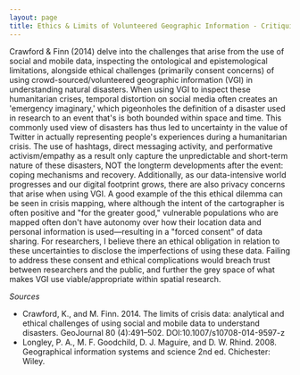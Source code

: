 ```yaml
---
layout: page
title: Ethics & Limits of Volunteered Geographic Information - Critiquing Humanitarian GIS
---
```


Crawford & Finn (2014) delve into the challenges that arise from the use of social and mobile data, inspecting the ontological and epistemological limitations, alongside ethical challenges (primarily consent concerns) of using crowd-sourced/volunteered geographic information (VGI) in understanding natural disasters. When using VGI to inspect these humanitarian crises, temporal distortion on social media often creates an 'emergency imaginary,' which pigeonholes the definition of a disaster used in research to an event that's is both bounded within space and time. This commonly used view of disasters has thus led to uncertainty in the value of Twitter in actually representing people's experiences during a humanitarian crisis. The use of hashtags, direct messaging activity, and performative activism/empathy as a result only capture the unpredictable and short-term nature of these disasters, NOT the longterm developments after the event: coping mechanisms and recovery. Additionally, as our data-intensive world progresses and our digital footprint grows, there are also privacy concerns that arise when using VGI. A good example of the this ethical dilemma can be seen in crisis mapping, where although the intent of the cartographer is often positive and "for the greater good," vulnerable populations who are mapped often don't have autonomy over how their location data and personal information is used—resulting in a "forced consent" of data sharing. For researchers, I believe there an ethical obligation in relation to these uncertainties to disclose the imperfections of using these data. Failing to address these consent and ethical complications would breach trust between researchers and the public, and further the grey space of what makes VGI use viable/appropriate within spatial research.

*Sources*
- Crawford, K., and M. Finn. 2014. The limits of crisis data: analytical and ethical challenges of using social and mobile data to understand disasters. GeoJournal 80 (4):491–502. DOI:10.1007/s10708-014-9597-z
- Longley, P. A., M. F. Goodchild, D. J. Maguire, and D. W. Rhind. 2008. Geographical information systems and science 2nd ed. Chichester: Wiley.
